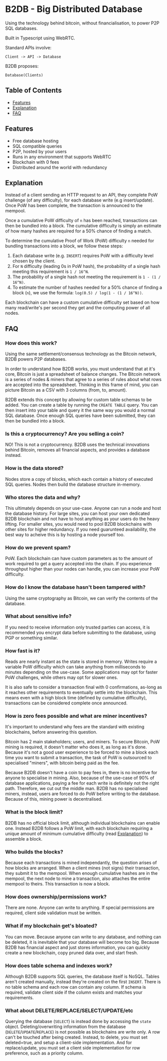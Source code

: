 # B2DB - Big Distributed Database
Using the technology behind bitcoin, without financialisation, to power P2P SQL databases.

Built in Typescript using WebRTC.

Standard APIs involve:
```
Client -> API -> Database
```

B2DB proposes:
```
Database(Clients)
```

## Table of Contents
- [Features](#features)
- [Explanation](#explanation)
- [FAQ](#faq)

## Features
- Free database hosting
- SQL compatible queries
- P2P, hosted by your users
- Runs in any environment that supports WebRTC
- Blockchain with 0 fees
- Distributed around the world with redundancy

## Explanation
Instead of a client sending an HTTP request to an API, they complete PoW challenge (of any difficulty), for each database write (e.g insert/update). Once PoW has been complete, the transaction is announced to the mempool.

Once a cumulative PoW difficulty of `n` has been reached, transactions can then be bundled into a block. The cumulative difficulty is simply an estimate of how many hashes are required for a 50% chance of finding a match.

To determine the cumulative Proof of Work (PoW) difficulty `n` needed for bundling transactions into a block, we follow these steps:

1. Each database write (e.g. `INSERT`) requires PoW with a difficulty level chosen by the client.
2. For `N` difficulty (leading 0s in PoW hash), the probability of a single hash meeting this requirement is `1 / 16^N`.
3. The probability of a single hash not meeting the requirement is `1 - (1 / 16^N)`.
4. To estimate the number of hashes needed for a 50% chance of finding a block (`n`), we use the formula: `log(0.5) / log(1 - (1 / 16^N))`.

Each blockchain can have a custom cumulative difficulty set based on how many read/write's per second they get and the computing power of all nodes.

## FAQ

### How does this work?
Using the same settlement/consensus technology as the Bitcoin network, B2DB powers P2P databases.

In order to understand how B2DB works, you must understand that at it's core, Bitcoin is just a spreadsheet of balance changes. The Bitcoin network is a series of nodes & miners that agree to a series of rules about what rows are accepted into the spreadsheet. Thinking in this frame of mind, you can picture Bitcoin as a CSV with 3 columns (from, to, amount).

B2DB extends this concept by allowing for custom table schemas to be added. You can create a table by running the `CREATE TABLE` query. You can then insert into your table and query it the same way you would a normal SQL database. Once enough SQL queries have been submitted, they can then be bundled into a block.

### Is this a cryptocurrency? Are you selling a coin?
NO! This is not a cryptocurrency. B2DB uses the technical innovations behind Bitcoin, removes all financial aspects, and provides a database instead.

### How is the data stored?
Nodes store a copy of blocks, which each contain a history of executed SQL queries. Nodes then build the database structure in-memory. 

### Who stores the data and why?
This ultimately depends on your use-case. Anyone can run a node and host the database history. For large sites, you can host your own dedicated B2DB blockchain and not have to host anything as your users do the heavy lifting. For smaller sites, you would need to pool B2DB blockchains with other sites for higher redundancy. If you need guarunteed availability, the best way to acheive this is by hosting a node yourself too.

### How do we prevent spam?
PoW. Each blockchain can have custom parameters as to the amount of work required to get a query accepted into the chain. If you experience throughput higher than your nodes can handle, you can increase your PoW difficulty.

### How do I know the database hasn't been tampered with?
Using the same cryptography as Bitcoin, we can verify the contents of the database.

### What about sensitive info?
If you need to receive information only trusted parties can access, it is recommended you encrypt data before submitting to the database, using PGP or something similar.

### How fast is it?
Reads are nearly instant as the state is stored in memory. Writes require a variable PoW difficulty which can take anything from milliseconds to minutes depending on the use-case. Some applications may opt for faster PoW challenges, while others may opt for slower ones.

It is also safe to consider a transaction final with 0 confirmations, as-long as it reaches other requirements to eventually settle into the blockchain. This means even with a high block time (defined by cumulative difficulty), transactions can be considered complete once announced.

### How is zero fees possible and what are miner incentives?
It's important to understand why fees are the standard with existing blockchains, before answering this question.

Bitcoin has 2 main stakeholders; users, and miners. To secure Bitcoin, PoW mining is required, it doesn't matter who does it, as long as it's done. Because it's not a good user experience to be forced to mine a block each time you want to submit a transaction, the task of PoW is outsourced to specialised "miners", with bitcoin being paid as the fee.

Because B2DB doesn't have a coin to pay fees in, there is no incentive for anyone to specialise in mining. Also, because of the use-case of 90% of database applications, paying a fee for each write is definitely not the right path. Therefore, we cut out the middle man. B2DB has no specialised miners, instead, users are forced to do PoW before writing to the database. Because of this, mining power is decentralised.

### What is the block limit?
B2DB has no official block limit, although individual blockchains can enable one. Instead B2DB follows a PoW limit, with each blockchain requiring a unique amount of minimum cumulative difficulty (read [Explanation](#explanation)) to assemble a block.

### Who builds the blocks?
Because each transactions is mined independantly, the question arises of how blocks are arranged. When a client mines (not signs) their transaction, they submit it to the mempool. When enough cumulative hashes are in the mempool, the next node to mine a transaction, also attaches the entire mempool to theirs. This transaction is now a block.

### How does ownership/permissions work?
There are none. Anyone can write to anything. If special permissions are required, client side validation must be written.

### What if my blockchain get's bloated?
You can move. Because anyone can write to any database, and nothing can be deleted, it is inevitable that your database will become too big. Because B2DB has financial aspect and just stores information, you can quickly create a new blockchain, copy pruned data over, and start fresh.

### How does table schema and indexes work?
Although B2DB supports SQL queries, the database itself is NoSQL. Tables aren't created manually, instead they're created on the first `INSERT`. There is no table schema and each row can contain any column. If schema is required, validate client side if the column exists and matches your requirements.

### What about DELETE/REPLACE/SELECT/UPDATE/etc
Querying the database (`SELECT`) is instead done by accessing the `state` object. Deleting/overwriting information from the database (`DELETE`/`UPDATE`/`REPLACE`) is not possible as blockchains are write only. A row can't be touched after being created. Instead, to delete, you must set deleted=true, and setup a client-side implementation. And for replace/update, you must set a client side implementation for row preference, such as a priority column.